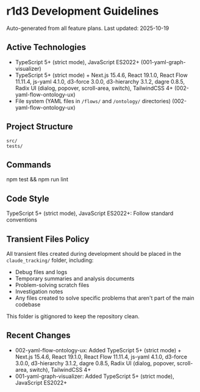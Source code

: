 # r1d3 Development Guidelines

Auto-generated from all feature plans. Last updated: 2025-10-19

## Active Technologies
- TypeScript 5+ (strict mode), JavaScript ES2022+ (001-yaml-graph-visualizer)
- TypeScript 5+ (strict mode) + Next.js 15.4.6, React 19.1.0, React Flow 11.11.4, js-yaml 4.1.0, d3-force 3.0.0, d3-hierarchy 3.1.2, dagre 0.8.5, Radix UI (dialog, popover, scroll-area, switch), TailwindCSS 4+ (002-yaml-flow-ontology-ux)
- File system (YAML files in `/flows/` and `/ontology/` directories) (002-yaml-flow-ontology-ux)

## Project Structure
```
src/
tests/
```

## Commands
npm test && npm run lint

## Code Style
TypeScript 5+ (strict mode), JavaScript ES2022+: Follow standard conventions

## Transient Files Policy
All transient files created during development should be placed in the `claude_tracking/` folder, including:
- Debug files and logs
- Temporary summaries and analysis documents
- Problem-solving scratch files
- Investigation notes
- Any files created to solve specific problems that aren't part of the main codebase

This folder is gitignored to keep the repository clean.

## Recent Changes
- 002-yaml-flow-ontology-ux: Added TypeScript 5+ (strict mode) + Next.js 15.4.6, React 19.1.0, React Flow 11.11.4, js-yaml 4.1.0, d3-force 3.0.0, d3-hierarchy 3.1.2, dagre 0.8.5, Radix UI (dialog, popover, scroll-area, switch), TailwindCSS 4+
- 001-yaml-graph-visualizer: Added TypeScript 5+ (strict mode), JavaScript ES2022+

<!-- MANUAL ADDITIONS START -->
<!-- MANUAL ADDITIONS END -->
